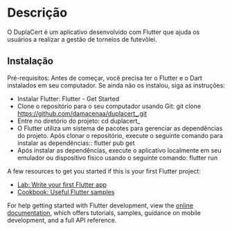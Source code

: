 # Descrição
O DuplaCert é um aplicativo desenvolvido com Flutter que ajuda os usuários a realizar a gestão de torneios de futevôlei.

## Instalação

Pré-requisitos:
Antes de começar, você precisa ter o Flutter e o Dart instalados em seu computador. Se ainda não os instalou, siga as instruções:

- Instalar Flutter: Flutter - Get Started
- Clone o repositório para o seu computador usando Git:
 git clone https://github.com/damacenaa/duplacert_.git
- Entre no diretório do projeto:
 cd duplacert_
- O Flutter utiliza um sistema de pacotes para gerenciar as dependências do projeto. Após clonar o repositório, execute o seguinte comando para instalar as dependências::
 flutter pub get
- Após instalar as dependências, execute o aplicativo localmente em seu emulador ou dispositivo físico usando o seguinte comando:
 flutter run



A few resources to get you started if this is your first Flutter project:

- [Lab: Write your first Flutter app](https://docs.flutter.dev/get-started/codelab)
- [Cookbook: Useful Flutter samples](https://docs.flutter.dev/cookbook)

For help getting started with Flutter development, view the
[online documentation](https://docs.flutter.dev/), which offers tutorials,
samples, guidance on mobile development, and a full API reference.
